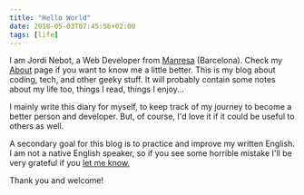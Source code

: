 ```yaml
---
title: "Hello World"
date: 2018-05-03T07:45:56+02:00
tags: [life]
---
```


I am Jordi Nebot, a Web Developer from [Manresa](https://en.wikipedia.org/wiki/Manresa) (Barcelona). Check my
[About](/about) page if you want to know me a little better. This is my blog about coding, tech, and other geeky stuff.
It will probably contain some notes about my life too, things I read, things I enjoy... 

I mainly write this diary for myself, to keep track of my journey to become a better person and developer.  But, of
course, I'd love it if it could be useful to others as well.

A secondary goal for this blog is to practice and improve my written English. I am not a native English speaker, so if
you see some horrible mistake I'll be very grateful if you [let me
know.](https://github.com/jordinebot/jordinebot.me/issues/new?assignees=&labels=spelling-grammar&template=spelling-or-grammar.md&title=)

Thank you and welcome!
